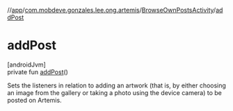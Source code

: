 //[app](../../../index.md)/[com.mobdeve.gonzales.lee.ong.artemis](../index.md)/[BrowseOwnPostsActivity](index.md)/[addPost](add-post.md)

# addPost

[androidJvm]\
private fun [addPost](add-post.md)()

Sets the listeners in relation to adding an artwork (that is, by either choosing an image from the gallery or taking a photo using the device camera) to be posted on Artemis.
